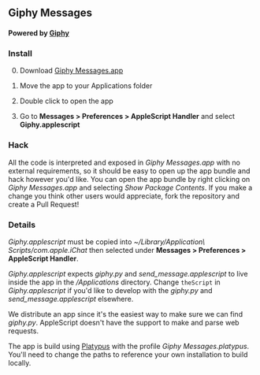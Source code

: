 ## Giphy Messages

#### Powered by [Giphy](http://giphy.com/)

### Install

0. Download [Giphy Messages.app]()

0. Move the app to your Applications folder

0. Double click to open the app

0. Go to **Messages > Preferences > AppleScript Handler** and select **Giphy.applescript**

### Hack

All the code is interpreted and exposed in *Giphy Messages.app* with no external
requirements, so it should be easy to open up the app bundle and hack however
you'd like. You can open the app bundle by right clicking on
*Giphy Messages.app* and selecting *Show Package Contents*. If you make a change
you think other users would appreciate, fork the repository and create a Pull
Request!

### Details

*Giphy.applescript* must be copied into
*~/Library/Application\ Scripts/com.apple.iChat* then selected under
**Messages > Preferences > AppleScript Handler**.

*Giphy.applescript* expects *giphy.py* and *send_message.applescript* to live
inside the app in the */Applications* directory. Change `theScript` in
*Giphy.applescript* if you'd like to develop with the *giphy.py* and
*send_message.applescript* elsewhere.

We distribute an app since it's the easiest way to make sure we can find
*giphy.py*. AppleScript doesn't have the support to make and parse web requests.

The app is build using [Platypus](http://www.sveinbjorn.org/platypus) with the
profile *Giphy Messages.platypus*. You'll need to change the paths to reference
your own installation to build locally.
